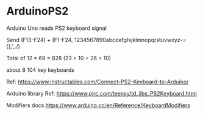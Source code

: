 # ArduinoPS2

Arduino Uno reads PS2 keyboard signal


Send (F13-F24) + (F1-F24, 1234567890abcdefghijklmnopqrstuvwxyz-=[]\;',./)

Total of 12 * 69 = 828 (23 + 10 + 26 + 10)

about 8 104 key keyboards

Ref: https://www.instructables.com/Connect-PS2-Keyboard-to-Arduino/

Arduino library
Ref: https://www.pjrc.com/teensy/td_libs_PS2Keyboard.html



Modifiers docs
https://www.arduino.cc/en/Reference/KeyboardModifiers
